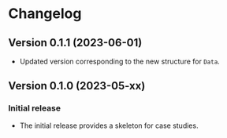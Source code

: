# Changelog

Version 0.1.1 (2023-06-01)
--------------------------
* Updated version corresponding to the new structure for `Data`.

Version 0.1.0 (2023-05-xx)
--------------------------
### Initial release
* The initial release provides a skeleton for case studies.